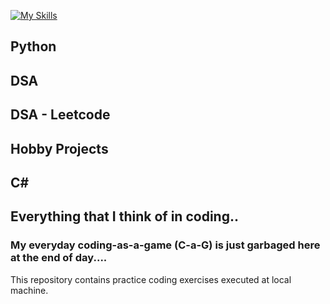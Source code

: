 [![My Skills](https://skillicons.dev/icons?i=python&theme=light)](https://skillicons.dev)

## Python
## DSA
## DSA - Leetcode
## Hobby Projects
## C#
## Everything that I think of in coding..

### My everyday coding-as-a-game (C-a-G) is just garbaged here at the end of day....

This repository contains practice coding exercises executed at local machine.
